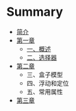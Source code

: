 # Summary

* [简介](README.md)
* [第一章](di-yi-zhang.md)
  * [一、概述](di-yi-zhang/yi-3001-gai-shu.md)
  * [二、选择器](di-yi-zhang/er-3001-xuan-ze-qi.md)
* [第二章](di-er-zhang.md)
  * 三、盒子模型
  * 四、浮动和定位
  * 五、常用属性
* [第三章](di-san-zhang.md)

